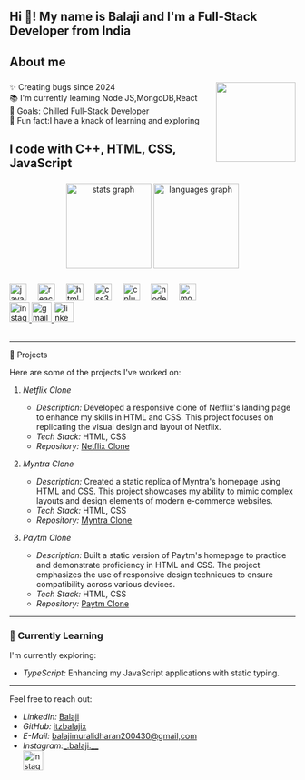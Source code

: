 <h2 align="left">Hi 👋! My name is Balaji and I'm a Full-Stack Developer from India</h2>

###
<h2 align="left">About me</h2>

###

<img align="right" height="140" src="https://media.tenor.com/wPudCfjCrD8AAAAM/penguin-hello.gif"  />

<p align="left">✨ Creating bugs since 2024<br>📚 I'm currently learning Node JS,MongoDB,React<br>🎯 Goals: Chilled Full-Stack Developer<br>🎲 Fun fact:I have a knack of learning and exploring</p>

###

###

<h2 align="left">I code with C++, HTML, CSS, JavaScript</h2>

###

###

<div align="center">
  <img src="https://github-readme-stats.vercel.app/api?username=itzbalajix&hide_title=false&hide_rank=false&show_icons=true&include_all_commits=true&count_private=true&disable_animations=false&theme=dracula&locale=en&hide_border=false" height="150" alt="stats graph"  />
  <img src="https://github-readme-stats.vercel.app/api/top-langs?username=itzbalajix&locale=en&hide_title=false&layout=compact&card_width=320&langs_count=5&theme=dracula&hide_border=false" height="150" alt="languages graph"  />
</div>

###

<div align="left">
  <img src="https://cdn.jsdelivr.net/gh/devicons/devicon/icons/javascript/javascript-original.svg" height="30" alt="javascript logo"  />
  <img width="12" />
  <img src="https://cdn.jsdelivr.net/gh/devicons/devicon/icons/react/react-original.svg" height="30" alt="react logo"  />
  <img width="12" />
  <img src="https://cdn.jsdelivr.net/gh/devicons/devicon/icons/html5/html5-original.svg" height="30" alt="html5 logo"  />
  <img width="12" />
  <img src="https://cdn.jsdelivr.net/gh/devicons/devicon/icons/css3/css3-original.svg" height="30" alt="css3 logo"  />
  <img width="12" />
  <img src="https://cdn.jsdelivr.net/gh/devicons/devicon/icons/cplusplus/cplusplus-original.svg" height="30" alt="cplusplus logo"  />
  <img width="12" />
  <img src="https://cdn.jsdelivr.net/gh/devicons/devicon/icons/nodejs/nodejs-original.svg" height="30" alt="nodejs logo"  />
  <img width="12" />
  <img src="https://cdn.jsdelivr.net/gh/devicons/devicon/icons/mongodb/mongodb-original.svg" height="30" alt="mongodb logo"  />
</div>


<div align="left">
  <a href="https://www.instagram.com/_.balaji.__/" target="_blank">
    <img src="https://img.shields.io/static/v1?message=Instagram&logo=instagram&label=&color=E4405F&logoColor=white&labelColor=&style=for-the-badge" height="35" alt="instagram logo"  />
  </a>
  <a href="https://mail.google.com/mail/u/1/#inbox" target="_blank">
    <img src="https://img.shields.io/static/v1?message=Gmail&logo=gmail&label=&color=D14836&logoColor=white&labelColor=&style=for-the-badge" height="35" alt="gmail logo"  />
  </a>
  <a href="https://www.linkedin.com/in/balaji-m-131573353/" target="_blank">
    <img src="https://img.shields.io/static/v1?message=LinkedIn&logo=linkedin&label=&color=0077B5&logoColor=white&labelColor=&style=for-the-badge" height="35" alt="linkedin logo"  />
  </a>
</div>

<br>
<hr>
 🚀 Projects

Here are some of the projects I've worked on:

1. *Netflix Clone*
   - *Description:* Developed a responsive clone of Netflix's landing page to enhance my skills in HTML and CSS. This project focuses on replicating the visual design and layout of Netflix.
   - *Tech Stack:* HTML, CSS
   - *Repository:* [Netflix Clone](https://github.com/itzbalajix/netflix-clone)

2. *Myntra Clone*
   - *Description:* Created a static replica of Myntra's homepage using HTML and CSS. This project showcases my ability to mimic complex layouts and design elements of modern e-commerce websites.
   - *Tech Stack:* HTML, CSS
   - *Repository:* [Myntra Clone](https://github.com/itzbalajix/myntra-clone)

3. *Paytm Clone*
   - *Description:* Built a static version of Paytm's homepage to practice and demonstrate proficiency in HTML and CSS. The project emphasizes the use of responsive design techniques to ensure compatibility across various devices.
   - *Tech Stack:* HTML, CSS
   - *Repository:* [Paytm Clone](https://github.com/itzbalajix/paytm-clone)

---

### 🌱 Currently Learning

I'm currently exploring:

- *TypeScript:* Enhancing my JavaScript applications with static typing.

<hr>
Feel free to reach out:

- *LinkedIn:* [Balaji](https://www.linkedin.com/in/balaji-m-131573353/)
- *GitHub:* [itzbalajix](https://github.com/itzbalajix/)
- *E-Mail:* [balajimuralidharan200430@gmail,com](https://mail.google.com/mail/u/1/)
- *Instagram:*[_.balaji.__](https://www.instagram.com/_.balaji.__/) <div align="left">
  <a href="https://www.instagram.com/_.balaji.__/" target="_blank">
    <img src="https://img.shields.io/static/v1?message=Instagram&logo=instagram&label=&color=E4405F&logoColor=white&labelColor=&style=for-the-badge" height="35" alt="instagram logo"  />
  </a>

